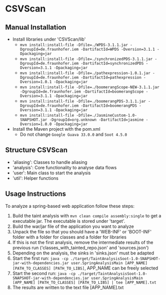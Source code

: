 # CSVScan 

## Manual Installation

- Install libraries under 'CSVScan/lib'
   - `mvn install:install-file -Dfile=./WPDS-3.1.1.jar -DgroupId=de.fraunhofer.iem -DartifactId=WPDS -Dversion=3.1.1 -Dpackaging=jar`
   - `mvn install:install-file -Dfile=./synchronizedPDS-3.1.1.jar -DgroupId=de.fraunhofer.iem -DartifactId=synchronizedPDS -Dversion=3.1.1 -Dpackaging=jar`
   - `mvn install:install-file -Dfile=./pathexpression-1.0.1.jar -DgroupId=de.fraunhofer.iem -DartifactId=pathexpression -Dversion=1.0.1 -Dpackaging=jar`
   - `mvn install:install-file -Dfile=./boomerangScope-NEW-3.1.1.jar -DgroupId=de.fraunhofer.iem -DartifactId=boomerangScope -Dversion=3.1.1 -Dpackaging=jar`
   - `mvn install:install-file -Dfile=./boomerangPDS-3.1.1.jar -DgroupId=de.fraunhofer.iem -DartifactId=boomerangPDS -Dversion=3.1.1 -Dpackaging=jar`
   - `mvn install:install-file -Dfile=./JasmineCustom-1.0-SNAPSHOT.jar -DgroupId=org.unknown -DartifactId=jasmine -Dversion=1.0.0 -Dpackaging=jar`
- Install the Maven project with the pom.xml
    - Do not change `Google Guava 33.0.0` and `Soot 4.5.0`

## Structure CSVScan

- 'aliasing': Classes to handle aliasing
- 'analysis': Core functionality to analyse data flows
- 'user': Main class to start the analysis
- 'util': Helper functions

## Usage Instructions

To analyze a spring-based web application follow these steps:
1. Build the taint analysis with `mvn clean compile assembly:single` to get a executable jar. The executable is stored under 'target'.
2. Build the war/jar file of the application you want to analyze
3. Unpack the file so that you should have a 'WEB-INF' or 'BOOT-INF' folder with a folder for classes and a folder for libraries
4. If this is not the first analysis, remove the intermediate results of the previous run ('classes_with_tainted_repo.json' and 'sources.json')
5. Depending on the analysis, the sinks in 'sinks.json' must be adapted
5. Start the first run: `java -cp ./target/TaintAnalysisSoot-1.0-SNAPSHOT-jar-with-dependencies.jar user.SpringAnalysisMain [APP_NAME] [PATH_TO_CLASSES] [PATH_TO_LIBS]`, APP_NAME can be freely selected
6. Start the second run: `java -cp ./target/TaintAnalysisSoot-1.0-SNAPSHOT-jar-with-dependencies.jar user.SpringAnalysisMain [APP_NAME] [PATH_TO_CLASSES] [PATH_TO_LIBS] | tee [APP_NAME].txt`
7. The results are written to the text file [APP_NAME].txt
